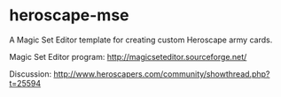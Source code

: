 heroscape-mse
=============

A Magic Set Editor template for creating custom Heroscape army cards.

Magic Set Editor program:
http://magicseteditor.sourceforge.net/

Discussion:
http://www.heroscapers.com/community/showthread.php?t=25594